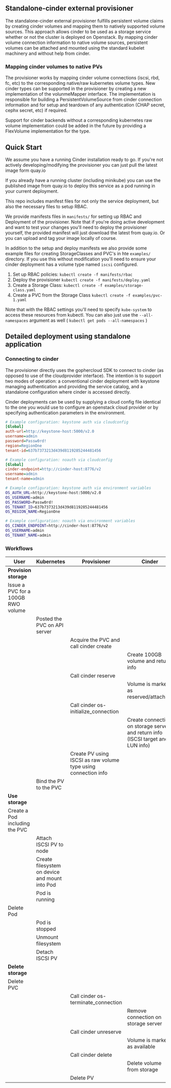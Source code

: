 ## Standalone-cinder external provisioner
The standalone-cinder external provisioner fulfills persistent
volume claims by creating cinder volumes and mapping them
to natively supported volume sources.  This approach allows
cinder to be used as a storage service whether or not the
cluster is deployed on Openstack.  By mapping cinder
volume connection information to native volume sources,
persistent volumes can be attached and mounted using the
standard kubelet machinery and without help from cinder.

### Mapping cinder volumes to native PVs
The provisioner works by mapping cinder volume connections 
(iscsi, rbd, fc, etc) to the corresponding native/raw kubernetes
volume types.  New cinder types can be supported in the provisioner
by creating a new implementation of the volunmeMapper interface.  The
implementation is responsible for building a PersistentVolumeSource
from cinder connection information and for setup and teardown of any
authentication (CHAP secret, cephx secret, etc) if required.

Support for cinder backends without a corresponding kubernetes raw
volume implementation could be added in the future by providing a
FlexVolume implementation for the type.

## Quick Start
We assume you have a running Cinder installation ready to go. If you're
not actively developing/modifying the provisioner you can just pull the
latest image form quay.io

If you already have a running cluster (including minikube) you can
use the published image from quay.io to deploy this service as a 
pod running in your current deployment.

This repo includes manifest files for not only the service deployment,
but also the necessary files to setup RBAC.

We provide manifests files in `manifests/` for setting up RBAC and Deployment
of the provisioner.  Note that if you're doing active development and want to
test your changes you'll need to deploy the provisioner yourself, the provided
manifest will just download the latest from quay.io.  Or you can upload and tag
your image locally of course.

In addition to the setup and deploy manifests we also provide some example
files for creating StorageClasses and PVC's in hte `examples/` directory.  If
you use this without modification you'll need to ensure your cinder deployment
has a volume type named `iscsi` configured.

1. Set up RBAC policies:  `kubectl create -f manifests/rbac`
2. Deploy the provisioner `kubectl create -f manifests/deploy.yaml`
3. Create a Storage Class: `kubectl create -f examples/storage-class.yaml`
4. Create a PVC from the Storage Class `kubectl create -f examples/pvc-1.yaml`

Note that with the RBAC settings you'll need to specify `kube-system` to access
these resources from kubectl.  You can also just use the `--all-namespaces`
argument as well ( `kubectl get pods --all-namespaces` )

## Detailed deployment using standalone application
### Connecting to cinder
The provisioner directly uses the gophercloud SDK to connect to
cinder (as opposed to use of the cloudprovider interface).  The
intention is to support two modes of operation: a conventional
cinder deployment with keystone managing authentication and
providing the service catalog, and a standalone configuration where
cinder is accessed directly.

Cinder deployments can be used by supplying a cloud
config file identical to the one you would use to configure an
openstack cloud provider or by specifying authentication parameters
in the environment.

```ini
# Example configuration: keystone auth via cloudconfig
[Global]
auth-url=http://keystone-host:5000/v2.0
username=admin
password=Passw0rd!
region=RegionOne
tenant-id=637b7373213d439d8119285244481456
```

```ini
# Example configuration: noauth via cloudconfig
[Global]
cinder-endpoint=http://cinder-host:8776/v2
username=admin
tenant-name=admin
```

```sh
# Example configuration: keystone auth via environment variables
OS_AUTH_URL=http://keystone-host:5000/v2.0
OS_USERNAME=admin
OS_PASSWORD=Passw0rd!
OS_TENANT_ID=637b7373213d439d8119285244481456
OS_REGION_NAME=RegionOne
```

```sh
# Example configuration: noauth via environment variables
OS_CINDER_ENDPOINT=http://cinder-host:8776/v2
OS_USERNAME=admin
OS_TENANT_NAME=admin
```

### Workflows
| User       | Kubernetes   | Provisioner  | Cinder       |
| ---------- | ------------ | ------------ | ------------ |
| **Provision storage** | | | |
| Issue a PVC for a 100GB RWO volume | | | |
| | Posted the PVC on API server | | |
| | | Acquire the PVC and call cinder create | |
| | | | Create 100GB volume and return info |
| | | Call cinder reserve | |
| | | | Volume is marked as reserved/attaching |
| | | Call cinder os-initialize_connection | |
| | | | Create connection on storage server and return info (ISCSI target and LUN info) |
| | | Create PV using ISCSI as raw volume type using connection info ||
| | Bind the PV to the PVC | | |
| **Use storage** | | | |
| Create a Pod including the PVC | | | |
| | Attach ISCSI PV to node | | |
| | Create filesystem on device and mount into Pod | | |
| | Pod is running | | |
| Delete Pod | | | |
| | Pod is stopped | | |
| | Unmount filesystem | | |
| | Detach ISCSI PV | | |
| **Delete storage** | | | |
| Delete PVC | | | |
| | | Call cinder os-terminate_connection | |
| | | | Remove connection on storage server |
| | | Call cinder unreserve | |
| | | | Volume is marked as available |
| | | Call cinder delete | |
| | | | Delete volume from storage |
| | | Delete PV | |
